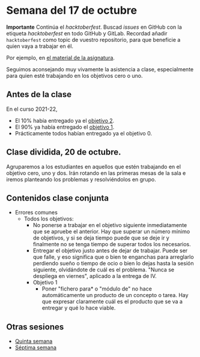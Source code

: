 # Semana del 17 de octubre

**Importante** Continúa el *hacktoberfest*. Buscad *issues* en GitHub con la
etiqueta *hacktoberfest* en todo GitHub y GitLab. Recordad añadir
`hacktoberfest` como topic de vuestro repositorio, para que beneficie a quien
vaya a trabajar en él.

Por ejemplo, en [el material de la asignatura](https://github.com/JJ/IV).

Seguimos aconsejando muy vivamente la asistencia a clase, especialmente para
quien esté trabajando en los objetivos cero o uno.

## Antes de la clase

En el curso 2021-22,

* El 10% había entregado ya el [objetivo
  2](https://jj.github.io/IV/documentos/proyecto/2.Entidad).
* El 90% ya había entregado el [objetivo
  1](http://jj.github.io/IV/documentos/proyecto/1.Infraestructura).
* Prácticamente todos habían entregado ya el objetivo 0.

## Clase dividida, 20 de octubre.

Agruparemos a los estudiantes en aquellos que estén trabajando en el objetivo
  cero, uno y dos. Irán
  rotando en las primeras mesas de la sala e iremos planteando los problemas y
  resolviéndolos en grupo.

## Contenidos clase conjunta

* Errores comunes
  * Todos los objetivos:
	* No ponerse a trabajar en el objetivo siguiente
    inmediatamente que se apruebe el anterior. Hay que superar un número mínimo
    de objetivos, y si se deja tiempo puede que se deje ir y finalmente no se
    tenga tiempo de superar todos los necesarios.
	* Entregar el objetivo justo antes de dejar de trabajar. Puede ser
      que falle, y eso significa que o bien te enganchas para
      arreglarlo perdiendo sueño o tiempo de ocio o bien lo dejas
      hasta la sesión siguiente, olvidándote de cuál es el
      problema. "Nunca se despliega en viernes", aplicado a la entrega
      de IV.
    * Objetivo 1
      * Poner "fichero para* o "módulo de" no hace automáticamente un
        producto de un concepto o tarea. Hay que expresar claramente
        cuál es el producto que se va a entregar y qué lo hace
        viable.

## Otras sesiones

* [Quinta semana](semana-05.md)
* [Séptima semana](semana-07.md)


